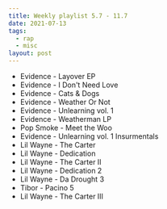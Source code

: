 ```yaml
---
title: Weekly playlist 5.7 - 11.7
date: 2021-07-13
tags:
  - rap
  - misc
layout: post
---
```


- Evidence - Layover EP
- Evidence - I Don't Need Love
- Evidence - Cats & Dogs
- Evidence - Weather Or Not
- Evidence - Unlearning vol. 1
- Evidence - Weatherman LP
- Pop Smoke - Meet the Woo
- Evidence - Unlearning vol. 1 Insurmentals
- Lil Wayne - The Carter
- Lil Wayne - Dedication
- Lil Wayne - The Carter II
- Lil Wayne - Dedication 2
- Lil Wayne - Da Drought 3
- Tibor - Pacino 5
- Lil Wayne - The Carter III
